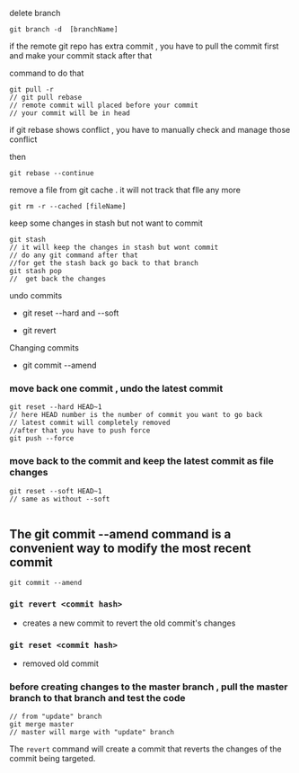 delete branch 

```
git branch -d  [branchName]
```

if the remote git repo has extra commit , you have to pull the commit first and make your commit stack after that 

command to do that 

```
git pull -r  
// git pull rebase 
// remote commit will placed before your commit 
// your commit will be in head
```

if git rebase shows conflict , you have to manually check and manage those conflict 

then     

```
git rebase --continue 
```

remove a  file from git cache . it will not track that flle any more

```
git rm -r --cached [fileName]
```

keep some changes in stash but not want to commit 

```
git stash 
// it will keep the changes in stash but wont commit 
// do any git command after that 
//for get the stash back go back to that branch 
git stash pop 
//  get back the changes
```

undo commits 

- git reset --hard and --soft 

- git revert 

Changing commits 

- git commit --amend

### move back one commit , undo the latest commit

```
git reset --hard HEAD~1
// here HEAD number is the number of commit you want to go back
// latest commit will completely removed 
//after that you have to push force 
git push --force
```

### move back to the commit  and keep the latest commit as file changes

```
git reset --soft HEAD~1 
// same as without --soft 
    
```

## The git commit --amend command is **a convenient way to modify the most recent commit**

```
git commit --amend
```

### `git revert <commit hash>`

- creates a new commit to revert the old commit's changes 

### `git reset <commit hash>`

- removed old commit 

### before creating changes to the master branch , pull the master branch to that branch and test the code

```
// from "update" branch 
git merge master
// master will marge with "update" branch
```

The `revert` command will create a commit that reverts the changes of the commit being targeted.

```

```


